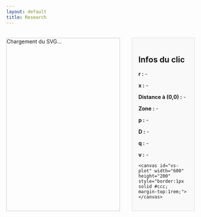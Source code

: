 ```yaml
---
layout: default
title: Research
---
```


<style>
  #svg-wrapper {
    border: 1px solid #ccc;
    display: inline-block;
    width: 60%;
    max-width: 60%;
  }

  #svg-wrapper svg {
    display: block;
    width: 100%;
    height: auto;
  }

  #info-panel {
    flex: 1;
    background: #f9f9f9;
    padding: 1rem;
    margin-left: 1rem;
    border: 1px solid #ddd;
  }

  .dot {
    fill: red;
    stroke: black;
    stroke-width: 1px;
  }

  .container {
    display: flex;
    flex-direction: row;
    gap: 1rem;
    margin-top: 2rem;
  }
</style>

<div class="container">
  <div id="svg-wrapper">
    <!-- SVG sera injecté ici -->
    Chargement du SVG...
  </div>

  <div id="info-panel">
    <h2>Infos du clic</h2>
    <p><strong>r :</strong> <span id="x-val">-</span></p>
    <p><strong>x :</strong> <span id="y-val">-</span></p>
    <p><strong>Distance à (0,0) :</strong> <span id="distance">-</span></p>
    <p><strong>Zone :</strong> <span id="zone">-</span></p>
    <p><strong>p :</strong> <span id="p-val">-</span></p>
    <p><strong>D :</strong> <span id="D-val">-</span></p>
    <p><strong>q :</strong> <span id="q-val">-</span></p>
    <p><strong>v :</strong> <span id="v-val">-</span></p>

    <canvas id="vs-plot" width="600" height="200" style="border:1px solid #ccc; margin-top:1rem;"></canvas>
  </div>
</div>

<script>
  // Fonction pour calculer theta via recherche binaire sur la frontière r(theta)
  function rFrontier(theta) {
    return (1 / Math.PI) * Math.pow(Math.sin(theta), 2);
  }

  // Recherche binaire pour theta à partir de r (frontière)
  function getFrontierTheta(r, tol = 1e-5) {
    let low = 0;
    let high = Math.PI;
    while (high - low > tol) {
      let mid = (low + high) / 2;
      let val = rFrontier(mid);
      if (val < r) low = mid;
      else high = mid;
    }
    return (low + high) / 2;
  }

  // Tracé de vs(ωt)
  function drawVsPlot(theta, phi, I, omega, Cs, VDC) {
    const canvas = document.getElementById('vs-plot');
    const ctx = canvas.getContext('2d');
    ctx.clearRect(0, 0, canvas.width, canvas.height);

    const width = canvas.width;
    const height = canvas.height;
    const margin = 40;
    const xStart = margin;
    const xEnd = width - margin;
    const yStart = margin;
    const yEnd = height - margin;

    const steps = 500;
    const omegaTMax = 2 * Math.PI;

    let points = [];
    for(let i = 0; i <= steps; i++) {
      const omegaT = i * omegaTMax / steps;
      let vs;

      if (omegaT >= 0 && omegaT < Math.PI - theta) {
        vs = 0;
      } else if (omegaT >= Math.PI - theta && omegaT < Math.PI) {
        vs = (-I / (omega * Cs)) * (Math.cos(phi - theta) + Math.cos(omegaT + phi));
      } else if (omegaT >= Math.PI && omegaT < 2 * Math.PI - theta) {
        vs = 2 * VDC;
      } else {
        vs = 2 * VDC + (I / (omega * Cs)) * (Math.cos(phi - theta) - Math.cos(omegaT + phi));
      }

      points.push({omegaT, vs});
    }

    const vsValues = points.map(p => p.vs);
    const vsMin = Math.min(...vsValues);
    const vsMax = Math.max(...vsValues);

    function scaleX(x) {
      return xStart + (x / omegaTMax) * (xEnd - xStart);
    }
    function scaleY(y) {
      return yEnd - ((y - vsMin) / (vsMax - vsMin)) * (yEnd - yStart);
    }

    // Axes
    ctx.strokeStyle = '#333';
    ctx.lineWidth = 1;
    ctx.beginPath();
    ctx.moveTo(xStart, yStart);
    ctx.lineTo(xStart, yEnd);
    ctx.lineTo(xEnd, yEnd);
    ctx.stroke();

    // Courbe vs(ωt)
    ctx.strokeStyle = 'blue';
    ctx.lineWidth = 2;
    ctx.beginPath();
    points.forEach((p, i) => {
      const x = scaleX(p.omegaT);
      const y = scaleY(p.vs);
      if (i === 0) ctx.moveTo(x, y);
      else ctx.lineTo(x, y);
    });
    ctx.stroke();

    // Labels
    ctx.fillStyle = '#000';
    ctx.font = '12px sans-serif';
    ctx.fillText('0', scaleX(0) - 5, yEnd + 15);
    ctx.fillText('π', scaleX(Math.PI) - 7, yEnd + 15);
    ctx.fillText('2π', scaleX(2 * Math.PI) - 10, yEnd + 15);
    ctx.fillText('v_s(ωt)', 5, yStart - 10);
  }

  fetch('/assets/img/chart_EF.svg')
  .then(response => response.text())
  .then(svgText => {
    const wrapper = document.getElementById('svg-wrapper');
    wrapper.innerHTML = svgText;

    const svg = wrapper.querySelector('svg');
    svg.setAttribute('id', 'mysvg');

    svg.addEventListener('click', function(evt) {
      const existingDot = svg.querySelector('.dot');
      if (existingDot) {
        svg.removeChild(existingDot);
      }

      const pt = svg.createSVGPoint();
      pt.x = evt.clientX;
      pt.y = evt.clientY;
      const svgPoint = pt.matrixTransform(svg.getScreenCTM().inverse());
      const x = svgPoint.x;
      const y = svgPoint.y;

      const dot = document.createElementNS("http://www.w3.org/2000/svg", "circle");
      dot.setAttribute("cx", x);
      dot.setAttribute("cy", y);
      dot.setAttribute("r", 5);
      dot.setAttribute("class", "dot");
      svg.appendChild(dot);

      // Transformation linéaire des coordonnées
      const r = 0.000531 * x - 0.1078;
      const xVal = -0.001022 * y + 1.0918;

      document.getElementById('x-val').textContent = r.toFixed(4);
      document.getElementById('y-val').textContent = xVal.toFixed(4);
      document.getElementById('distance').textContent = Math.sqrt(r*r + xVal*xVal).toFixed(4);

      // Check hors zone
      if (r < 0 || r > 2/Math.PI || xVal < 0 || xVal > 1) {
        document.getElementById('zone').textContent = "Hors zone";
        ['p-val', 'D-val', 'q-val', 'v-val'].forEach(id => document.getElementById(id).textContent = "-");
        drawVsPlot(0,0,0,1,1,1);  // Plot vide
        return;
      }

      // Trouver theta* pour la frontière ZVS/ZCS
      const thetaStar = getFrontierTheta(r);

      let zone = "";
      let theta, phi, p, D, q, v;

      if (r < rFrontier(thetaStar)) {
        zone = "Zone ZCS";
        phi = 0;
        theta = thetaStar;

        // ZCS équations
        // i = 4/(π*r + 4*sin^4(θ/2))
        const sinHalfTheta = Math.sin(theta / 2);
        const sinHalfTheta4 = Math.pow(sinHalfTheta, 4);
        const denominator = Math.PI * r + 4 * sinHalfTheta4;
        const iVal = 4 / denominator;

        p = 8 * r / (denominator * denominator);
        D = 0.5 - theta / (2 * Math.PI);
        q = 0;
        v = 1 + 2 * (Math.cos(theta) - 1) / denominator;
      } else {
        zone = "Zone ZVS";

        // Résolution de phi: (θ - π)/2 <= phi <= 0
        // Trouver phi qui satisfait r = (1/π) * sin(θ)*sin(θ - 2φ)
        // Recherche binaire phi
        const lowerPhi = (thetaStar - Math.PI) / 2;
        const upperPhi = 0;
        function rZVS(phi) {
          return (1 / Math.PI) * Math.sin(thetaStar) * Math.sin(thetaStar - 2 * phi);
        }
        function targetPhi(phi) {
          return r - rZVS(phi);
        }
        let low = lowerPhi;
        let high = upperPhi;
        const tol = 1e-7;
        let mid, midVal;
        while (high - low > tol) {
          mid = (low + high) / 2;
          midVal = targetPhi(mid);
          if (midVal > 0) low = mid;
          else high = mid;
        }
        phi = (low + high) / 2;
        theta = thetaStar;

        // Calculs ZVS
        const cosPhi = Math.cos(phi);
        const cosPhiTheta = Math.cos(phi - theta);

        p = (2 / Math.PI) * (Math.sin(theta) * Math.sin(theta - 2 * phi)) / Math.pow(cosPhi - cosPhiTheta, 2);
        D = 0.5 - theta / (2 * Math.PI);
        q = (1 - Math.cos(phi)) / (1 + Math.cos(phi - theta));
        v = 0;
      }

      document.getElementById('zone').textContent = zone;
      document.getElementById('p-val').textContent = p.toFixed(4);
      document.getElementById('D-val').textContent = D.toFixed(4);
      document.getElementById('q-val').textContent = q.toFixed(4);
      document.getElementById('v-val').textContent = v.toFixed(4);

      // Paramètres pour vs plot
      // Utiliser theta, phi, I=1, omega=1, Cs=1, VDC=1 (tu peux adapter)
      drawVsPlot(theta, phi, 1, 1, 1, 1);
    });
  });
</script>
